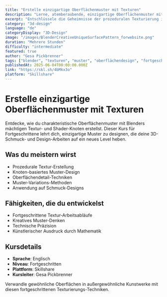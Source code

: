 ```yaml
---
title: "Erstelle einzigartige Oberflächenmuster mit Texturen"
description: "Lerne, atemberaubende, einzigartige Oberflächenmuster mit Blenders Textur-System zu erstellen. Perfekt zum Hinzufügen charakteristischer Details zu deinen 3D-Schmuck-Designs."
excerpt: "Entschlüssele die Geheimnisse der prozeduralen Texturierung in Blender, um einmalige Oberflächenmuster zu erstellen, die deine Designs hervorheben."
category: "3d-design"
language: "de"
categoryDisplay: "3D-Design"
image: "/images/BlenderCreativeUniqueSurfacePattern_forwebsite.png"
duration: "Mehrere Stunden"
difficulty: "intermediate"
featured: true
author: "Gesa Pickbrenner"
tags: ["blender", "texturen", "muster", "oberflächendesign", "fortgeschritten"]
publishedAt: 2025-06-04T00:00:00.000Z
link: "https://skl.sh/4bMkx3o"
platform: "Skillshare"
---
```


# Erstelle einzigartige Oberflächenmuster mit Texturen

Entdecke, wie du charakteristische Oberflächenmuster mit Blenders mächtigen Textur- und Shader-Knoten erstellst. Dieser Kurs für Fortgeschrittene lehrt dich, einzigartige Muster zu designen, die deine 3D-Schmuck- und Design-Arbeiten auf ein neues Level heben.

## Was du meistern wirst

- Prozedurale Textur-Erstellung
- Knoten-basiertes Muster-Design
- Oberflächendetail-Techniken
- Muster-Variations-Methoden
- Anwendung auf Schmuck-Designs

## Fähigkeiten, die du entwickelst

- Fortgeschrittene Textur-Arbeitsabläufe
- Kreatives Muster-Denken
- Technische Präzision
- Künstlerischer Ausdruck durch Mathematik

## Kursdetails

- **Sprache**: Englisch
- **Niveau**: Fortgeschritten
- **Plattform**: Skillshare
- **Kursleiter**: Gesa Pickbrenner

Verwandle gewöhnliche Oberflächen in außergewöhnliche Kunstwerke mit diesen fortgeschrittenen Texturierungs-Techniken.
